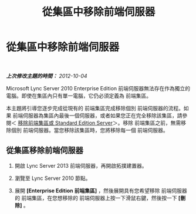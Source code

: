 ﻿---
title: 從集區中移除前端伺服器
TOCTitle: 從集區中移除前端伺服器
ms:assetid: 767225c9-7c0b-4d54-a407-d77134ba2abe
ms:mtpsurl: https://technet.microsoft.com/zh-tw/library/JJ688095(v=OCS.15)
ms:contentKeyID: 49890119
ms.date: 08/10/2015
mtps_version: v=OCS.15
ms.translationtype: HT
---

# 從集區中移除前端伺服器

 

_**上次修改主題的時間：** 2012-10-04_

Microsoft Lync Server 2010 Enterprise Edition 前端伺服器無法存在作為獨立的電腦。即使在集區內只有單一電腦，它仍必須定義為 前端集區。

本主題將引導您逐步完成從現有的 前端集區完成移除個別 前端伺服器的流程。如果 前端伺服器為集區內最後一個伺服器，或者如果您正在完全移除該集區，請參閱＜ [移除前端集區或 Standard Edition Server](remove-front-end-pool-or-standard-edition-server.md)＞。移除 前端集區之前，無需移除個別 前端伺服器。當您移除該集區時，您將移除每一個 前端伺服器。

## 從集區移除前端伺服器

1.  開啟 Lync Server 2013 前端伺服器，再開啟拓撲建置器。

2.  瀏覽至 Lync Server 2010 節點。

3.  展開 **\[Enterprise Edition 前端集區\]** ，然後展開具有您希望移除 前端伺服器的 前端集區，在您想移除的 前端伺服器上按一下滑鼠右鍵，然後按一下 **\[刪除\]** 。

